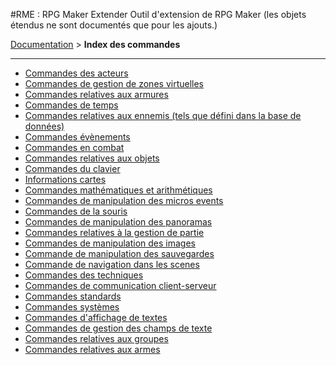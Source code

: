 #RME : RPG Maker Extender
Outil d'extension de RPG Maker (les objets étendus ne sont documentés que pour les ajouts.)

[Documentation](README.md) > **Index des commandes**  
- - -  
*    [Commandes des acteurs](command_actors.md)
*    [Commandes de gestion de zones virtuelles](command_area.md)
*    [Commandes relatives aux armures](command_armors.md)
*    [Commandes de temps](command_date.md)
*    [Commandes relatives aux ennemis (tels que défini dans la base de données)](command_enemy.md)
*    [Commandes évènements](command_event.md)
*    [Commandes en combat](command_in_battle.md)
*    [Commandes relatives aux objets](command_items.md)
*    [Commandes du clavier](command_keyboard.md)
*    [Informations cartes](command_mapinfo.md)
*    [Commandes mathématiques et arithmétiques](command_math.md)
*    [Commandes de manipulation des micros events](command_micro.md)
*    [Commandes de la souris](command_mouse.md)
*    [Commandes de manipulation des panoramas](command_parallax.md)
*    [Commandes relatives à la gestion de partie](command_party.md)
*    [Commandes de manipulation des images](command_picture.md)
*    [Commande de manipulation des sauvegardes](command_save.md)
*    [Commande de navigation dans les scenes](command_scene.md)
*    [Commandes des techniques](command_skills.md)
*    [Commandes de communication client-serveur](command_socket.md)
*    [Commandes standards](command_standard.md)
*    [Commandes systèmes](command_system.md)
*    [Commandes d'affichage de textes](command_text.md)
*    [Commandes de gestion des champs de texte](command_textfield.md)
*    [Commandes relatives aux groupes](command_troop.md)
*    [Commandes relatives aux armes](command_weapons.md)


